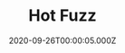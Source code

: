 ---
title: "Hot Fuzz"
year: 2007
date: 2020-09-26T00:00:05.000Z
permalink: /almanac/movies/2020-09-26-hot-fuzz/index.html
link: https://letterboxd.com/rknightuk/film/hot-fuzz/5/
rating: 3
---